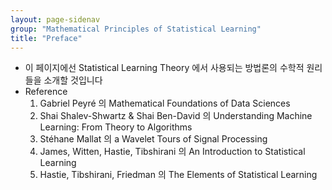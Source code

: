 ```yaml
---
layout: page-sidenav
group: "Mathematical Principles of Statistical Learning"
title: "Preface"
---
```


- 이 페이지에선 Statistical Learning Theory 에서 사용되는 방법론의 수학적 원리들을 소개할 것입니다
- Reference
	1. Gabriel Peyré 의 Mathematical Foundations of Data Sciences
	2. Shai Shalev-Shwartz & Shai Ben-David 의 Understanding Machine Learning: From Theory to Algorithms
	3. Stéhane Mallat 의 a Wavelet Tours of Signal Processing
	4. 	James, Witten, Hastie, Tibshirani 의 An Introduction to Statistical Learning
	2. Hastie, Tibshirani, Friedman 의 The Elements of Statistical Learning 
